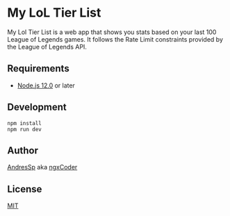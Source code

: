 # My LoL Tier List

My Lol Tier List is a web app that shows you stats based on your last 100 League of Legends games. It follows the Rate Limit constraints provided by the League of Legends API.


## Requirements

- [Node.js 12.0](https://nodejs.org/en/) or later

## Development

```shell
npm install
npm run dev
```

## Author

[AndresSp](https://github.com/AndresSp) aka [ngxCoder](https://github.com/ngxCoder)

## License
[MIT](https://github.com/ngxCoder/my-lol-tierlist/blob/main/LICENSE)


